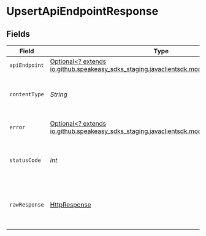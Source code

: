 # UpsertApiEndpointResponse


## Fields

| Field                                                                                                                              | Type                                                                                                                               | Required                                                                                                                           | Description                                                                                                                        |
| ---------------------------------------------------------------------------------------------------------------------------------- | ---------------------------------------------------------------------------------------------------------------------------------- | ---------------------------------------------------------------------------------------------------------------------------------- | ---------------------------------------------------------------------------------------------------------------------------------- |
| `apiEndpoint`                                                                                                                      | [Optional<? extends io.github.speakeasy_sdks_staging.javaclientsdk.models.shared.ApiEndpoint>](../../models/shared/ApiEndpoint.md) | :heavy_minus_sign:                                                                                                                 | OK                                                                                                                                 |
| `contentType`                                                                                                                      | *String*                                                                                                                           | :heavy_check_mark:                                                                                                                 | HTTP response content type for this operation                                                                                      |
| `error`                                                                                                                            | [Optional<? extends io.github.speakeasy_sdks_staging.javaclientsdk.models.shared.Error>](../../models/shared/Error.md)             | :heavy_minus_sign:                                                                                                                 | Default error response                                                                                                             |
| `statusCode`                                                                                                                       | *int*                                                                                                                              | :heavy_check_mark:                                                                                                                 | HTTP response status code for this operation                                                                                       |
| `rawResponse`                                                                                                                      | [HttpResponse<InputStream>](https://docs.oracle.com/en/java/javase/11/docs/api/java.net.http/java/net/http/HttpResponse.html)      | :heavy_check_mark:                                                                                                                 | Raw HTTP response; suitable for custom response parsing                                                                            |